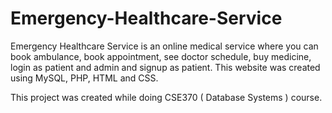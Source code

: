 # Emergency-Healthcare-Service

Emergency Healthcare Service is an online medical service where you can book ambulance, book appointment, see doctor schedule, buy medicine, login as patient and admin and signup as patient.
This website was created using MySQL, PHP, HTML and CSS.

This project was created while doing CSE370 ( Database Systems ) course.

